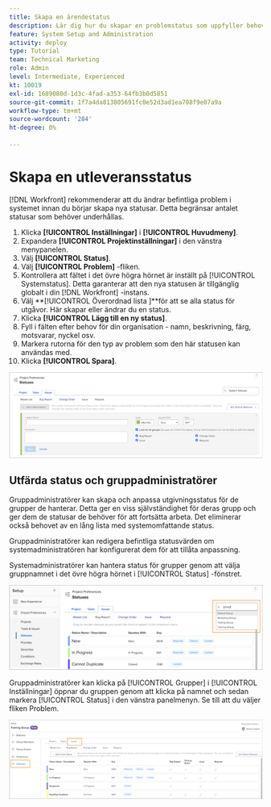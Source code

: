 ```yaml
---
title: Skapa en ärendestatus
description: Lär dig hur du skapar en problemstatus som uppfyller behoven i din organisations arbetsflöden.
feature: System Setup and Administration
activity: deploy
type: Tutorial
team: Technical Marketing
role: Admin
level: Intermediate, Experienced
kt: 10019
exl-id: 1689080d-1d3c-4fad-a353-64fb3b0d5851
source-git-commit: 1f7a4da813805691fc0e52d3ad1ea708f9e07a9a
workflow-type: tm+mt
source-wordcount: '284'
ht-degree: 0%

---
```


# Skapa en utleveransstatus

[!DNL Workfront] rekommenderar att du ändrar befintliga problem i systemet innan du börjar skapa nya statusar. Detta begränsar antalet statusar som behöver underhållas.

1. Klicka **[!UICONTROL Inställningar]** i **[!UICONTROL Huvudmeny]**.
1. Expandera **[!UICONTROL Projektinställningar]** i den vänstra menypanelen.
1. Välj **[!UICONTROL Status]**.
1. Välj **[!UICONTROL Problem]** -fliken.
1. Kontrollera att fältet i det övre högra hörnet är inställt på [!UICONTROL Systemstatus]. Detta garanterar att den nya statusen är tillgänglig globalt i din [!DNL Workfront] -instans.
1. Välj **[!UICONTROL Överordnad lista ]**för att se alla status för utgåvor. Här skapar eller ändrar du en status.
1. Klicka **[!UICONTROL Lägg till en ny status]**.
1. Fyll i fälten efter behov för din organisation - namn, beskrivning, färg, motsvarar, nyckel osv.
1. Markera rutorna för den typ av problem som den här statusen kan användas med.
1. Klicka **[!UICONTROL Spara]**.

![Nytt statusfönster på [!UICONTROL Status] page](assets/admin-fund-create-issue-status.png)

## Utfärda status och gruppadministratörer

Gruppadministratörer kan skapa och anpassa utgivningsstatus för de grupper de hanterar. Detta ger en viss självständighet för deras grupp och ger dem de statusar de behöver för att fortsätta arbeta. Det eliminerar också behovet av en lång lista med systemomfattande status.

Gruppadministratörer kan redigera befintliga statusvärden om systemadministratören har konfigurerat dem för att tillåta anpassning.

Systemadministratörer kan hantera status för grupper genom att välja gruppnamnet i det övre högra hörnet i [!UICONTROL Status] -fönstret.

![Grupplistmeny på [!UICONTROL Status] page](assets/admin-fund-change-group-master-list.png)

Gruppadministratörer kan klicka på [!UICONTROL Grupper] i [!UICONTROL Inställningar] öppnar du gruppen genom att klicka på namnet och sedan markera [!UICONTROL Status] i den vänstra panelmenyn. Se till att du väljer fliken Problem.

![[!UICONTROL Status] avsnitt i [!UICONTROL Grupp] page](assets/admin-fund-group-issue-statuses.png)

<!---
For detailed information on how managing statuses can be done by group administrators, see these articles:
Create and customize group statuses
Group administrators
--->

<!---
learn more URLs
Issue statuses
Create and customize system-wide statuses
--->
